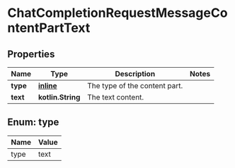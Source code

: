
# ChatCompletionRequestMessageContentPartText

## Properties
| Name | Type | Description | Notes |
| ------------ | ------------- | ------------- | ------------- |
| **type** | [**inline**](#Type) | The type of the content part. |  |
| **text** | **kotlin.String** | The text content. |  |


<a id="Type"></a>
## Enum: type
| Name | Value |
| ---- | ----- |
| type | text |




